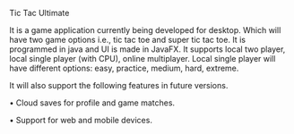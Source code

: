 Tic Tac Ultimate

It is a game application currently being developed for desktop. Which will have two game options i.e., tic tac toe and super tic tac toe. It is programmed in java and UI is made in JavaFX. It supports local two player, local single player (with CPU), online multiplayer. Local single player will have different options: easy, practice, medium, hard, extreme. 

It will also support the following features in future versions.

•	Cloud saves for profile and game matches.  

•	Support for web and mobile devices.
